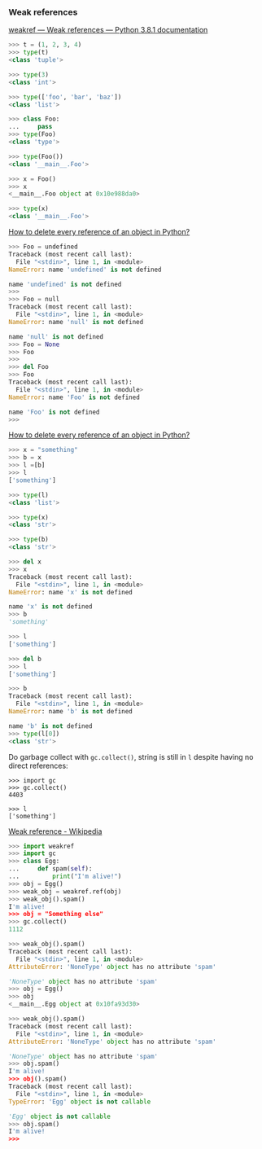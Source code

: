 
### Weak references

[weakref — Weak references — Python 3.8.1 documentation ](https://docs.python.org/3/library/weakref.html)


```py
>>> t = (1, 2, 3, 4)
>>> type(t)
<class 'tuple'>

>>> type(3)
<class 'int'>

>>> type(['foo', 'bar', 'baz'])
<class 'list'>

>>> class Foo:
...     pass
>>> type(Foo)
<class 'type'>

>>> type(Foo())
<class '__main__.Foo'>

>>> x = Foo()
>>> x
<__main__.Foo object at 0x10e988da0>

>>> type(x)
<class '__main__.Foo'>
```

[How to delete every reference of an object in Python?](https://stackoverflow.com/questions/3013304/how-to-delete-every-reference-of-an-object-in-python)

```py
>>> Foo = undefined
Traceback (most recent call last):
  File "<stdin>", line 1, in <module>
NameError: name 'undefined' is not defined

name 'undefined' is not defined
>>>
>>> Foo = null
Traceback (most recent call last):
  File "<stdin>", line 1, in <module>
NameError: name 'null' is not defined

name 'null' is not defined
>>> Foo = None
>>> Foo
>>>
>>> del Foo
>>> Foo
Traceback (most recent call last):
  File "<stdin>", line 1, in <module>
NameError: name 'Foo' is not defined

name 'Foo' is not defined
>>>
```

[How to delete every reference of an object in Python?](https://stackoverflow.com/questions/3013304/how-to-delete-every-reference-of-an-object-in-python)

```py
>>> x = "something"
>>> b = x
>>> l =[b]
>>> l
['something']

>>> type(l)
<class 'list'>

>>> type(x)
<class 'str'>

>>> type(b)
<class 'str'>

>>> del x
>>> x
Traceback (most recent call last):
  File "<stdin>", line 1, in <module>
NameError: name 'x' is not defined

name 'x' is not defined
>>> b
'something'

>>> l
['something']

>>> del b
>>> l
['something']

>>> b
Traceback (most recent call last):
  File "<stdin>", line 1, in <module>
NameError: name 'b' is not defined

name 'b' is not defined
>>> type(l[0])
<class 'str'>
```

Do garbage collect with `gc.collect()`, string is still in `l` despite having no direct references:
```
>>> import gc
>>> gc.collect()
4403

>>> l
['something']
```

[Weak reference - Wikipedia ](https://en.wikipedia.org/wiki/Weak_reference#Python)
```py
>>> import weakref
>>> import gc
>>> class Egg:
...     def spam(self):
...         print("I'm alive!")
>>> obj = Egg()
>>> weak_obj = weakref.ref(obj)
>>> weak_obj().spam()
I'm alive!
>>> obj = "Something else"
>>> gc.collect()
1112

>>> weak_obj().spam()
Traceback (most recent call last):
  File "<stdin>", line 1, in <module>
AttributeError: 'NoneType' object has no attribute 'spam'

'NoneType' object has no attribute 'spam'
>>> obj = Egg()
>>> obj
<__main__.Egg object at 0x10fa93d30>

>>> weak_obj().spam()
Traceback (most recent call last):
  File "<stdin>", line 1, in <module>
AttributeError: 'NoneType' object has no attribute 'spam'

'NoneType' object has no attribute 'spam'
>>> obj.spam()
I'm alive!
>>> obj().spam()
Traceback (most recent call last):
  File "<stdin>", line 1, in <module>
TypeError: 'Egg' object is not callable

'Egg' object is not callable
>>> obj.spam()
I'm alive!
>>>
```



